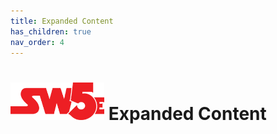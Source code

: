 ```yaml
---
title: Expanded Content
has_children: true
nav_order: 4
---
```


# <img src='../zzImages/sw5e-logo.png' style= 'float:bottom; width:150px;'> **Expanded Content**